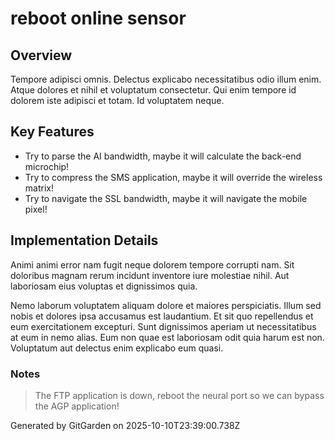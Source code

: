 # reboot online sensor

## Overview
Tempore adipisci omnis. Delectus explicabo necessitatibus odio illum enim. Atque dolores et nihil et voluptatum consectetur. Qui enim tempore id dolorem iste adipisci et totam. Id voluptatem neque.

## Key Features
- Try to parse the AI bandwidth, maybe it will calculate the back-end microchip!
- Try to compress the SMS application, maybe it will override the wireless matrix!
- Try to navigate the SSL bandwidth, maybe it will navigate the mobile pixel!

## Implementation Details
Animi animi error nam fugit neque dolorem tempore corrupti nam. Sit doloribus magnam rerum incidunt inventore iure molestiae nihil. Aut laboriosam eius voluptas et dignissimos quia.
 Nemo laborum voluptatem aliquam dolore et maiores perspiciatis. Illum sed nobis et dolores ipsa accusamus est laudantium. Et sit quo repellendus et eum exercitationem excepturi. Sunt dignissimos aperiam ut necessitatibus at eum in nemo alias. Eum non quae est laboriosam odit quia harum est non. Voluptatum aut delectus enim explicabo eum quasi.

### Notes
> The FTP application is down, reboot the neural port so we can bypass the AGP application!

Generated by GitGarden on 2025-10-10T23:39:00.738Z